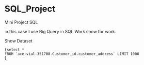# SQL_Project

Mini Project SQL

in this case I use Big Query in SQL Work show for work.


Show Dataset

```
{select *
FROM `ace-vial-351708.Customer_id.customer_address` LIMIT 1000
}
```
